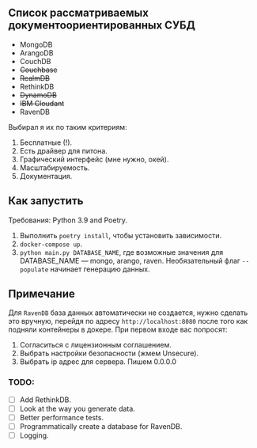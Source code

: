 ## Список рассматриваемых документоориентированных СУБД

 - MongoDB
 - ArangoDB
 - CouchDB
 - ~~Couchbase~~
 - ~~RealmDB~~
 - RethinkDB
 - ~~DynamoDB~~
 - ~~IBM Cloudant~~
 - RavenDB


Выбирал я их по таким критериям:
1) Бесплатные (!).
2) Есть драйвер для питона.
3) Графический интерфейс (мне нужно, окей).
4) Масштабируемость. 
5) Документация.


## Как запустить

Требования: Python 3.9 and Poetry.

1) Выполнить `poetry install`, чтобы установить зависимости.
2) `docker-compose up`.
3) `python main.py DATABASE_NAME`, где возможные значения для DATABASE_NAME — mongo, arango, raven.
Необязательный флаг `--populate` начинает генерацию данных.

## Примечание

Для `RavenDB` база данных автоматически не создается, 
нужно сделать это вручную, перейдя по адресу `http://localhost:8080` после того как подняли контейнеры в докере.
При первом входе вас попросят:
1) Согласиться с лицензионным соглашением.
2) Выбрать настройки безопасности (жмем Unsecure).
3) Выбрать ip адрес для сервера. Пишем 0.0.0.0


### TODO:

- [ ] Add RethinkDB.
- [ ] Look at the way you generate data.
- [ ] Better performance tests.
- [ ] Programmatically create a database for RavenDB.
- [ ] Logging.